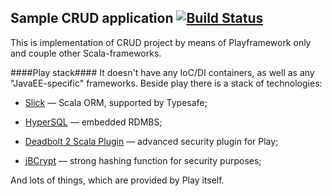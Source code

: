 ## Sample CRUD application [![Build Status](https://travis-ci.org/nmartynenko/play-scala-style.png?branch=master)](https://travis-ci.org/nmartynenko/play-scala-style)

This is implementation of CRUD project by means of Playframework only and couple other Scala-frameworks.

####Play stack####
It doesn't have any IoC/DI containers, as well as any "JavaEE-specific" frameworks.
Beside play there is a stack of technologies:

- [Slick](http://slick.typesafe.com/) &mdash; Scala ORM, supported by Typesafe;

- [HyperSQL](http://hsqldb.org/) &mdash; embedded RDMBS;

- [Deadbolt 2 Scala Plugin](https://github.com/schaloner/deadbolt-2) &mdash; advanced security plugin for Play;

- [jBCrypt](http://www.mindrot.org/projects/jBCrypt/) &mdash; strong hashing function for security purposes;

And lots of things, which are provided by Play itself.